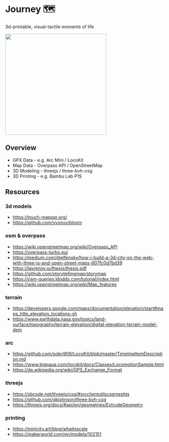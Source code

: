 # Journey 🗺
3d-printable, visual-tactile moments of life

<img src="docs/touch-mapper-print.png" height=320>


## Overview
- GPX Data - e.g. Arc Mini / LocoKit
- Map Data - Overpass API / OpenStreetMap
- 3D Modeling - threejs / three-bvh-csg
- 3D Printing - e.g. Bambu Lab P1S


## Resources

### 3d models
- https://touch-mapper.org/
- https://github.com/vvoovv/blosm

###  osm & overpass
- https://wiki.openstreetmap.org/wiki/Overpass_API
- https://overpass-turbo.eu/
- https://medium.com/@elfensky/how-i-build-a-3d-city-on-the-web-with-three-js-and-open-street-maps-607fc0d7bd39
- https://lavrenov.io/thesis/thesis.pdf
- https://github.com/storytellingmap/storymap
- https://osm-queries.ldodds.com/tutorial/index.html
- https://wiki.openstreetmap.org/wiki/Map_features

### terrain
- https://developers.google.com/maps/documentation/elevation/start#maps_http_elevation_locations-sh
- https://www.earthdata.nasa.gov/topics/land-surface/topography/terrain-elevation/digital-elevation-terrain-model-dem

### arc
- https://github.com/sobri909/LocoKit/blob/master/TimelineItemDescription.md
- https://www.bigpaua.com/locokit/docs/Classes/LocomotionSample.html
- https://de.wikipedia.org/wiki/GPS_Exchange_Format

### threejs
- https://sbcode.net/threejs/csg/#srcclientutilscsgmeshts
- https://github.com/gkjohnson/three-bvh-csg
- https://threejs.org/docs/#api/en/geometries/ExtrudeGeometry

### printing
- https://minicity.art/blog/whatisscale
- https://makerworld.com/en/models/102151